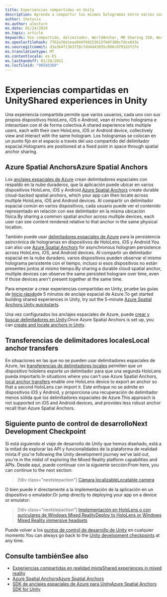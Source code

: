 ```yaml
---
title: Experiencias compartidas en Unity
description: Aprenda a compartir los mismos hologramas entre varios usuarios de una aplicación de Unity con los delimitadores espaciales de Azure.
author: thetuvix
ms.author: alexturn
ms.date: 02/24/2019
ms.topic: article
keywords: Uso compartido, delimitador, WorldAnchor, MR Sharing 250, WorldAnchorTransferBatch, SpatialPerception, Azure, anclajes espaciales de Azure, ASA, auriculares de realidad mixta, auriculares de la realidad mixta de Windows, auriculares de realidad virtual
ms.openlocfilehash: 7762a76e1eaa944f69153b13fb0f380c7dce643e
ms.sourcegitcommit: d3a3b4f13b3728cfdd4d43035c806c0791d3f2fe
ms.translationtype: MT
ms.contentlocale: es-ES
ms.lasthandoff: 01/20/2021
ms.locfileid: "98583360"
---
```

# <a name="shared-experiences-in-unity"></a><span data-ttu-id="cf4bf-104">Experiencias compartidas en Unity</span><span class="sxs-lookup"><span data-stu-id="cf4bf-104">Shared experiences in Unity</span></span>

<span data-ttu-id="cf4bf-105">Una experiencia compartida permite que varios usuarios, cada uno con sus propios dispositivos HoloLens, iOS o Android, vean el mismo holograma e interactúen con él de forma colectiva.</span><span class="sxs-lookup"><span data-stu-id="cf4bf-105">A shared experience lets multiple users, each with their own HoloLens, iOS or Android device, collectively view and interact with the same hologram.</span></span> <span data-ttu-id="cf4bf-106">Los hologramas se colocan en un punto fijo en el espacio a través del uso compartido del delimitador espacial.</span><span class="sxs-lookup"><span data-stu-id="cf4bf-106">Holograms are positioned at a fixed point in space through spatial anchor sharing.</span></span>

## <a name="azure-spatial-anchors"></a><span data-ttu-id="cf4bf-107">Azure Spatial Anchors</span><span class="sxs-lookup"><span data-stu-id="cf4bf-107">Azure Spatial Anchors</span></span>

<span data-ttu-id="cf4bf-108">Los <a href="/azure/spatial-anchors/overview" target="_blank">anclajes espaciales de Azure</a> crean delimitadores espaciales con respaldo en la nube duraderos, que la aplicación puede ubicar en varios dispositivos HoloLens, iOS y Android.</span><span class="sxs-lookup"><span data-stu-id="cf4bf-108"><a href="/azure/spatial-anchors/overview" target="_blank">Azure Spatial Anchors</a> create durable cloud-backed spatial anchors, which your app can then locate across multiple HoloLens, iOS and Android devices.</span></span>  <span data-ttu-id="cf4bf-109">Al compartir un delimitador espacial común en varios dispositivos, cada usuario puede ver el contenido representado en relación con ese delimitador en la misma ubicación física.</span><span class="sxs-lookup"><span data-stu-id="cf4bf-109">By sharing a common spatial anchor across multiple devices, each user can see content rendered relative to that anchor in the same physical location.</span></span> 

<span data-ttu-id="cf4bf-110">También puede usar <a href="/azure/spatial-anchors/overview" target="_blank">delimitadores espaciales de Azure</a> para la persistencia asincrónica de hologramas en dispositivos de HoloLens, iOS y Android.</span><span class="sxs-lookup"><span data-stu-id="cf4bf-110">You can also use <a href="/azure/spatial-anchors/overview" target="_blank">Azure Spatial Anchors</a> for asynchronous hologram persistence across HoloLens, iOS, and Android devices.</span></span>  <span data-ttu-id="cf4bf-111">Al compartir un delimitador espacial en la nube duradero, varios dispositivos pueden observar el mismo holograma persistente con el tiempo, incluso si esos dispositivos no están presentes juntos al mismo tiempo.</span><span class="sxs-lookup"><span data-stu-id="cf4bf-111">By sharing a durable cloud spatial anchor, multiple devices can observe the same persisted hologram over time, even if those devices aren't present together at the same time.</span></span>

<span data-ttu-id="cf4bf-112">Para empezar a crear experiencias compartidas en Unity, pruebe las guías de <a href="/azure/spatial-anchors/unity-overview" target="_blank">Inicio rápido</a>de 5 minutos de anclaje espacial de Azure.</span><span class="sxs-lookup"><span data-stu-id="cf4bf-112">To get started building shared experiences in Unity, try out the 5-minute <a href="/azure/spatial-anchors/unity-overview" target="_blank">Azure Spatial Anchors Unity quickstarts</a>.</span></span>

<span data-ttu-id="cf4bf-113">Una vez configurados los anclajes espaciales de Azure, puede <a href="/azure/spatial-anchors/concepts/create-locate-anchors-unity" target="_blank">crear y buscar delimitadores en Unity</a>.</span><span class="sxs-lookup"><span data-stu-id="cf4bf-113">Once Azure Spatial Anchors is set up, you can <a href="/azure/spatial-anchors/concepts/create-locate-anchors-unity" target="_blank">create and locate anchors in Unity</a>.</span></span>

## <a name="local-anchor-transfers"></a><span data-ttu-id="cf4bf-114">Transferencias de delimitadores locales</span><span class="sxs-lookup"><span data-stu-id="cf4bf-114">Local anchor transfers</span></span>

<span data-ttu-id="cf4bf-115">En situaciones en las que no se pueden usar delimitadores espaciales de Azure, las [transferencias de delimitadores locales](../../out-of-scope/local-anchor-transfers-in-unity.md) permiten que un dispositivo hololens exporte un delimitador para que una segunda HoloLens pueda importarlo.</span><span class="sxs-lookup"><span data-stu-id="cf4bf-115">In situations where you can't use Azure Spatial Anchors, [local anchor transfers](../../out-of-scope/local-anchor-transfers-in-unity.md) enable one HoloLens device to export an anchor so that a second HoloLens can import it.</span></span>  <span data-ttu-id="cf4bf-116">Este enfoque no se admite en dispositivos iOS y Android, y proporciona una recuperación de delimitador menos sólida que los delimitadores espaciales de Azure.</span><span class="sxs-lookup"><span data-stu-id="cf4bf-116">This approach is not supported on iOS and Android devices, and provides less robust anchor recall than Azure Spatial Anchors.</span></span>

## <a name="next-development-checkpoint"></a><span data-ttu-id="cf4bf-117">Siguiente punto de control de desarrollo</span><span class="sxs-lookup"><span data-stu-id="cf4bf-117">Next Development Checkpoint</span></span>

<span data-ttu-id="cf4bf-118">Si está siguiendo el viaje de desarrollo de Unity que hemos diseñado, está a la mitad de explorar las API y funcionalidades de la plataforma de realidad mixta.</span><span class="sxs-lookup"><span data-stu-id="cf4bf-118">If you're following the Unity development journey we've laid out, you're in the midst of exploring the Mixed Reality platform capabilities and APIs.</span></span> <span data-ttu-id="cf4bf-119">Desde aquí, puede continuar con la siguiente sección:</span><span class="sxs-lookup"><span data-stu-id="cf4bf-119">From here, you can continue to the next section:</span></span>

> [!div class="nextstepaction"]
> [<span data-ttu-id="cf4bf-120">Cámara localizable</span><span class="sxs-lookup"><span data-stu-id="cf4bf-120">Locatable camera</span></span>](locatable-camera-in-unity.md)

<span data-ttu-id="cf4bf-121">O bien puede ir directamente a la implementación de la aplicación en un dispositivo o emulador:</span><span class="sxs-lookup"><span data-stu-id="cf4bf-121">Or jump directly to deploying your app on a device or emulator:</span></span>

> [!div class="nextstepaction"]
> [<span data-ttu-id="cf4bf-122">Implementación en HoloLens o con auriculares de Windows Mixed Reality</span><span class="sxs-lookup"><span data-stu-id="cf4bf-122">Deploy to HoloLens or Windows Mixed Reality immersive headsets</span></span>](../platform-capabilities-and-apis/using-visual-studio.md)

<span data-ttu-id="cf4bf-123">Puede volver a los [puntos de control de desarrollo de Unity](unity-development-overview.md#3-advanced-features) en cualquier momento.</span><span class="sxs-lookup"><span data-stu-id="cf4bf-123">You can always go back to the [Unity development checkpoints](unity-development-overview.md#3-advanced-features) at any time.</span></span>

## <a name="see-also"></a><span data-ttu-id="cf4bf-124">Consulte también</span><span class="sxs-lookup"><span data-stu-id="cf4bf-124">See also</span></span>
* [<span data-ttu-id="cf4bf-125">Experiencias compartidas en realidad mixta</span><span class="sxs-lookup"><span data-stu-id="cf4bf-125">Shared experiences in mixed reality</span></span>](../platform-capabilities-and-apis/shared-experiences-in-mixed-reality.md)
* <span data-ttu-id="cf4bf-126"><a href="/azure/spatial-anchors" target="_blank">Azure Spatial Anchors</a></span><span class="sxs-lookup"><span data-stu-id="cf4bf-126"><a href="/azure/spatial-anchors" target="_blank">Azure Spatial Anchors</a></span></span>
* <span data-ttu-id="cf4bf-127"><a href="/dotnet/api/Microsoft.Azure.SpatialAnchors" target="_blank">SDK de anclajes espaciales de Azure para Unity</a></span><span class="sxs-lookup"><span data-stu-id="cf4bf-127"><a href="/dotnet/api/Microsoft.Azure.SpatialAnchors" target="_blank">Azure Spatial Anchors SDK for Unity</a></span></span>